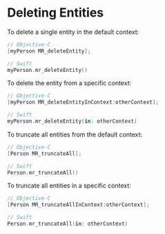 # Deleting Entities

To delete a single entity in the default context:

```objective-c
// Objective-C
[myPerson MR_deleteEntity];
```

```swift
// Swift
myPerson.mr_deleteEntity()
```


To delete the entity from a specific context:

```objective-c
// Objective-C
[myPerson MR_deleteEntityInContext:otherContext];
```

```swift
// Swift
myPerson.mr_deleteEntity(in: otherContext)
```


To truncate all entities from the default context:

```objective-c
// Objective-C
[Person MR_truncateAll];
```

```swift
// Swift
Person.mr_truncateAll()
```

To truncate all entities in a specific context:

```objective-c
// Objective-C
[Person MR_truncateAllInContext:otherContext];
```

```swift
// Swift
Person.mr_truncateAll(in: otherContext)
```
